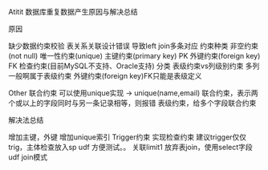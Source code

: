 Atitit 数据库重复数据产生原因与解决总结


原因

缺少数据约束校验
表关系关联设计错误
导致left join多条对应
约束种类
非空约束(not null)
唯一性约束(unique)
主键约束(primary key) PK
外键约束(foreign key) FK
检查约束(目前MySQL不支持、Oracle支持)
分类 表级约束vs列级别约束
多列一般啊属于表级约束
外键约束(foreign key)FK只能是表级定义

Other
联合约束 可以使用unique实现
-> unique(name,email)
联合约束，表示两个或以上的字段同时与另一条记录相等，则报错
表级约束，给多个字段联合约束

解决法总结

增加主键，外键
增加unique索引
Trigger约束 实现检查约束
建议trigger仅仅trig，主体检查放入sp udf 方便测试。。
关联limit1
放弃表join，使用select字段udf join模式
